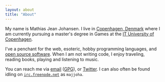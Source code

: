 ```yaml
---
layout: about
title: "About"
---
```


My name is Mathias Jean Johansen. I live in [Copenhagen,
Denmark](https://osm.org/go/0NWvCr9--) where I am currently pursuing a master's
degree in Games at the [IT University of Copenhagen](https://en.itu.dk).

I've a penchant for the web, esoteric, hobby programming languages, and [open
source software](https://github.com/majjoha). When I am not writing code, I
enjoy traveling, reading books, playing and listening to music.

You can reach me via [email](mailto:mathias@mjj.io)
([GPG](https://keybase.io/majjoha/key.asc)), or
[Twitter](https://twitter.com/majjoha). I can also often be found idling on
[`irc.freenode.net`](irc://irc.freenode.net/majjoha,isnick) as `majjoha`.
